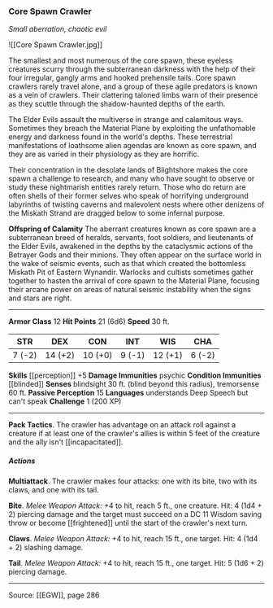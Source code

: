 ### Core Spawn Crawler
_Small aberration, chaotic evil_

![[Core Spawn Crawler.jpg]]

The smallest and most numerous of the core spawn, these eyeless creatures scurry through the subterranean darkness with the help of their four irregular, gangly arms and hooked prehensile tails. Core spawn crawlers rarely travel alone, and a group of these agile predators is known as a vein of crawlers. Their clattering taloned limbs warn of their presence as they scuttle through the shadow-haunted depths of the earth.


The Elder Evils assault the multiverse in strange and calamitous ways. Sometimes they breach the Material Plane by exploiting the unfathomable energy and darkness found in the world's depths. These terrestrial manifestations of loathsome alien agendas are known as core spawn, and they are as varied in their physiology as they are horrific.

Their concentration in the desolate lands of Blightshore makes the core spawn a challenge to research, and many who have sought to observe or study these nightmarish entities rarely return. Those who do return are often shells of their former selves who speak of horrifying underground labyrinths of twisting caverns and malevolent nests where other denizens of the Miskath Strand are dragged below to some infernal purpose.

**Offspring of Calamity** The aberrant creatures known as core spawn are a subterranean breed of heralds, servants, foot soldiers, and lieutenants of the Elder Evils, awakened in the depths by the cataclysmic actions of the Betrayer Gods and their minions. They often appear on the surface world in the wake of seismic events, such as that which created the bottomless Miskath Pit of Eastern Wynandir. Warlocks and cultists sometimes gather together to hasten the arrival of core spawn to the Material Plane, focusing their arcane power on areas of natural seismic instability when the signs and stars are right.





---

**Armor Class** 12
**Hit Points** 21 (6d6)
**Speed** 30 ft.

| STR     | DEX     | CON     | INT     | WIS     | CHA     |
|---------|---------|---------|---------|---------|---------|
| 7 (-2) | 14 (+2) | 10 (+0) | 9 (-1) | 12 (+1) | 6 (-2) |

**Skills** [[perception]] +5
**Damage Immunities** psychic
**Condition Immunities** [[blinded]]
**Senses** blindsight 30 ft. (blind beyond this radius), tremorsense 60 ft.
**Passive Perception** 15
**Languages** understands Deep Speech but can't speak
**Challenge** 1 (200 XP)

---

**Pack Tactics**. The crawler has advantage on an attack roll against a creature if at least one of the crawler's allies is within 5 feet of the creature and the ally isn't [[incapacitated]].

##### Actions
**Multiattack**. The crawler makes four attacks: one with its bite, two with its claws, and one with its tail.

**Bite**. _Melee Weapon Attack:_ +4 to hit, reach 5 ft., one creature. Hit: 4 (1d4 + 2) piercing damage and the target must succeed on a DC 11 Wisdom saving throw or become [[frightened]] until the start of the crawler's next turn.

**Claws**. _Melee Weapon Attack:_ +4 to hit, reach 15 ft., one target. Hit: 4 (1d4 + 2) slashing damage.

**Tail**. _Melee Weapon Attack:_ +4 to hit, reach 15 ft., one target. Hit: 5 (1d6 + 2) piercing damage.


---

Source: [[EGW]], page 286